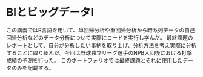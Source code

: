 # BIとビッグデータⅠ
この講義ではR言語を用いて、単回帰分析や重回帰分析から時系列データの自己回帰分析などのデータ分析について実際にコードを実行し学んだ。
最終課題のレポートとして、自分が分析したい事柄を取り上げ、分析方法を考え実際に分析することに取り組んだ。今回は野球独立リーグ選手のNPB入団後における打撃成績の予測を行った。
このポートフォリオでは最終課題とそれに使用したデータのみを記載する。
